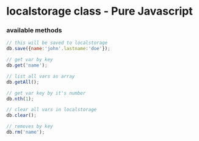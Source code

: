 # localstorage class - Pure Javascript

### available methods
```javascript
// this will be saved to localstorage
db.save({name:'john'.lastname:'doe'});

// get var by key
db.get('name');

// list all vars as array
db.getAll();

// get var key by it's number
db.nth(1);

// clear all vars in localstorage
db.clear();

// removes by key
db.rm('name');
```



